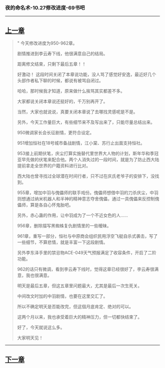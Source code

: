 ### 夜的命名术-10.27修改进度-69书吧

--------
[上一章](./e38361ecc8485913ea0fb64361dfa928.md)
--------


>
>
>
>"
>今天修改进度为950-962章。
>
>剧情推进到李云寿下线，他很满意自己的结局。
>
>距离修文结束，只剩下最后五章！！
>
>好激动！
>这段时间关闭了本章说功能，没人骂了感觉好安逸，最近好几个头部作者私下聊的时候，都说有被骂自闭过。
>
>哈哈，那时候我才知道，原来做什么挨骂其实都差不多。
>
>大家都说关闭本章说还挺好的，千万别再开了。
>
>当然，大家也就说说，真要关闭本章说了去哪找灵感呢是不是。
>
>另外，今天工作量巨大，有些细节来不及写出来了，只能尽量总结出来。
>
>950微调家长会长征剧情，更符合设定。
>
>951增加恒社在18号城市备战剧情，江小棠、苏行止出面支持恒社。
>
>953接上前期伏笔，庆尘打算实施替代里世界大人物的计划，斯年华和季冠亚早先做的伏笔来配合他。两个人消失过的一段时间，就是为了防止西大陆提前拿走全世界的户籍资料进行比对。
>
>西大陆也曾寻找过全球潜在时间行者，只不过在庆氏老爷子的安排下，没找到。
>
>955章，增加中羽与傀儡师的联手戏份。傀儡师想借中羽的刀杀庆尘，中羽则想通过纳米机器人和半神的精神意志夺舍傀儡，通过一具傀儡来反控制傀儡师，算是各自心怀鬼胎吧。
>
>另外，赤心蛊的作用，让中羽成为了一个不近女色的人……
>
>956章，删除描写黑蜘蛛复仇剧情里的一些暧昧。
>
>961章，重写一部分，恒社与中原商会组织民用浮空飞艇自杀式袭击，写了一些细节，不算悲情，就是丰富一下这段剧情。
>
>另外李东泽手里的禁忌物ACE-049天气预报满足了收容条件，开启了二阶功能。
>
>962的话只有微调，看到李云寿下线时，觉得这章已经很好了，李云寿很满意，我也很满意。
>
>明天是最后五章，但这五章里问题最大，尤其是最后一次生死关。
>
>中间改文时加的中羽剧情，也要在这里交汇了。
>
>所以不确定明天是否能改完，但这個月底肯定、绝对的可以。
>
>这两个月以来，我也承受着巨大的精神压力，但一切都快结束了。
>
>好了，今天就说这么多。
>
>大家明天见！
>
>

--------
[下一章](./bd40df17b82e309104befd20878545d6.md)
--------
